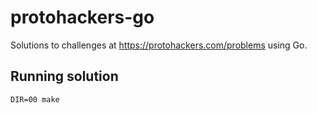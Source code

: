 # protohackers-go

Solutions to challenges at https://protohackers.com/problems using Go.

## Running solution

```
DIR=00 make
```
